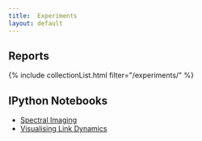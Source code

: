 ```yaml
---
title:  Experiments
layout: default
---
```


## Reports
{% include collectionList.html filter="/experiments/" %}

## IPython Notebooks


* [Spectral Imaging](http://nbviewer.ipython.org/github/anjackson/keeping-codes/blob/gh-pages/experiments/Spectral%20Imaging.ipynb)
* [Visualising Link Dynamics](http://nbviewer.ipython.org/github/anjackson/keeping-codes/blob/gh-pages/experiments/Visualising%20Link%20Dynamics.ipynb)

